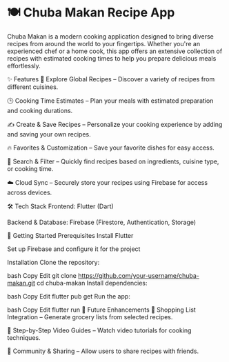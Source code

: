 # 🍽️ Chuba Makan Recipe App
Chuba Makan is a modern cooking application designed to bring diverse recipes from around the world to your fingertips. Whether you're an experienced chef or a home cook, this app offers an extensive collection of recipes with estimated cooking times to help you prepare delicious meals effortlessly.

✨ Features
📖 Explore Global Recipes – Discover a variety of recipes from different cuisines.

🕒 Cooking Time Estimates – Plan your meals with estimated preparation and cooking durations.

✍️ Create & Save Recipes – Personalize your cooking experience by adding and saving your own recipes.

🔥 Favorites & Customization – Save your favorite dishes for easy access.

🔎 Search & Filter – Quickly find recipes based on ingredients, cuisine type, or cooking time.

☁️ Cloud Sync – Securely store your recipes using Firebase for access across devices.

🛠️ Tech Stack
Frontend: Flutter (Dart)

Backend & Database: Firebase (Firestore, Authentication, Storage)

🚀 Getting Started
Prerequisites
Install Flutter

Set up Firebase and configure it for the project

Installation
Clone the repository:

bash
Copy
Edit
git clone https://github.com/your-username/chuba-makan.git
cd chuba-makan
Install dependencies:

bash
Copy
Edit
flutter pub get
Run the app:

bash
Copy
Edit
flutter run
📌 Future Enhancements
🛒 Shopping List Integration – Generate grocery lists from selected recipes.

🎥 Step-by-Step Video Guides – Watch video tutorials for cooking techniques.

👥 Community & Sharing – Allow users to share recipes with friends.
